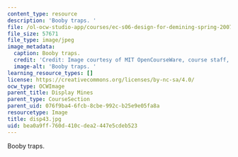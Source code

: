 ```yaml
---
content_type: resource
description: 'Booby traps. '
file: /ol-ocw-studio-app/courses/ec-s06-design-for-demining-spring-2007/bea0a9ff760d410cdea2447e5cdeb523_disp43.jpg
file_size: 57671
file_type: image/jpeg
image_metadata:
  caption: Booby traps.
  credit: 'Credit: Image courtesy of MIT OpenCourseWare, course staff, and students.'
  image-alt: 'Booby traps. '
learning_resource_types: []
license: https://creativecommons.org/licenses/by-nc-sa/4.0/
ocw_type: OCWImage
parent_title: Display Mines
parent_type: CourseSection
parent_uid: 076f9ba4-6fcb-8cbe-992c-b25e9e05fa8a
resourcetype: Image
title: disp43.jpg
uid: bea0a9ff-760d-410c-dea2-447e5cdeb523
---
```

Booby traps. 